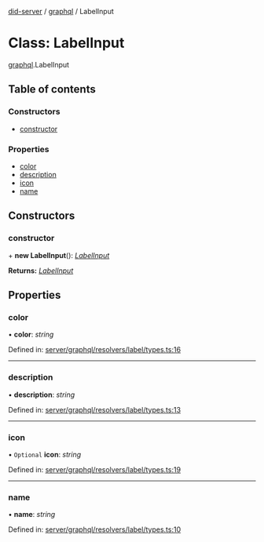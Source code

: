 [did-server](../README.md) / [graphql](../modules/graphql.md) / LabelInput

# Class: LabelInput

[graphql](../modules/graphql.md).LabelInput

## Table of contents

### Constructors

- [constructor](graphql.labelinput.md#constructor)

### Properties

- [color](graphql.labelinput.md#color)
- [description](graphql.labelinput.md#description)
- [icon](graphql.labelinput.md#icon)
- [name](graphql.labelinput.md#name)

## Constructors

### constructor

\+ **new LabelInput**(): [*LabelInput*](graphql.labelinput.md)

**Returns:** [*LabelInput*](graphql.labelinput.md)

## Properties

### color

• **color**: *string*

Defined in: [server/graphql/resolvers/label/types.ts:16](https://github.com/Puzzlepart/did/blob/5da6768a/server/graphql/resolvers/label/types.ts#L16)

___

### description

• **description**: *string*

Defined in: [server/graphql/resolvers/label/types.ts:13](https://github.com/Puzzlepart/did/blob/5da6768a/server/graphql/resolvers/label/types.ts#L13)

___

### icon

• `Optional` **icon**: *string*

Defined in: [server/graphql/resolvers/label/types.ts:19](https://github.com/Puzzlepart/did/blob/5da6768a/server/graphql/resolvers/label/types.ts#L19)

___

### name

• **name**: *string*

Defined in: [server/graphql/resolvers/label/types.ts:10](https://github.com/Puzzlepart/did/blob/5da6768a/server/graphql/resolvers/label/types.ts#L10)
